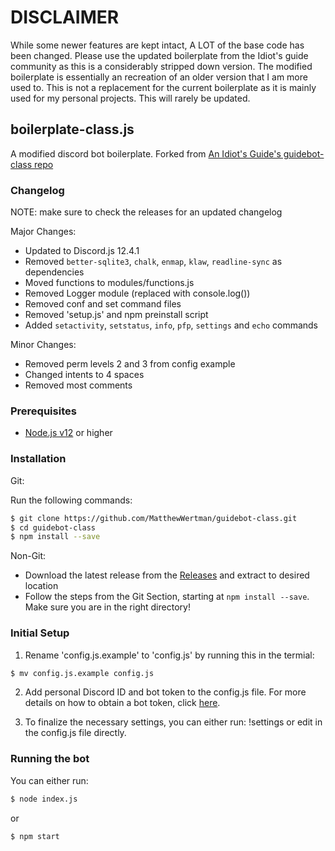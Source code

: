# DISCLAIMER
While some newer features are kept intact, A LOT of the base code has been changed. Please use the updated boilerplate from the Idiot's guide community as this is a considerably stripped down version. The modified boilerplate is essentially an recreation of an older version that I am more used to. This is not a replacement for the current boilerplate as it is mainly used for my personal projects. This will rarely be updated.

## boilerplate-class.js

A modified discord bot boilerplate. Forked from [An Idiot's Guide's guidebot-class repo](https://github.com/AnIdiotsGuide/guidebot-class)

### Changelog

NOTE: make sure to check the releases for an updated changelog

Major Changes:

* Updated to Discord.js 12.4.1
* Removed `better-sqlite3`, `chalk`, `enmap`, `klaw`, `readline-sync` as dependencies
* Moved functions to modules/functions.js
* Removed Logger module (replaced with console.log())
* Removed conf and set command files
* Removed 'setup.js' and npm preinstall script
* Added `setactivity`, `setstatus`, `info`, `pfp`, `settings` and `echo` commands


Minor Changes:

* Removed perm levels 2 and 3 from config example
* Changed intents to 4 spaces
* Removed most comments

### Prerequisites
* [Node.js v12](https://nodejs.org/en/download/) or higher

### Installation

Git:

Run the following commands:

```bash
$ git clone https://github.com/MatthewWertman/guidebot-class.git
$ cd guidebot-class
$ npm install --save
```

Non-Git:

- Download the latest release from the [Releases](https://github.com/MatthewWertman/guidebot-class/releases) and extract to desired location
- Follow the steps from the Git Section, starting at `npm install --save`. Make sure you are in the right directory!


### Initial Setup

1. Rename 'config.js.example' to 'config.js' by running this in the termial:
```bash
$ mv config.js.example config.js
```
2. Add personal Discord ID and bot token to the config.js file. For more details on how to obtain a bot token, click [here](https://github.com/reactiflux/discord-irc/wiki/Creating-a-discord-bot-&-getting-a-token).

3. To finalize the necessary settings, you can either run: !settings or edit in the config.js file directly.

### Running the bot

You can either run:
```bash
$ node index.js
```
or
```bash
$ npm start
```
